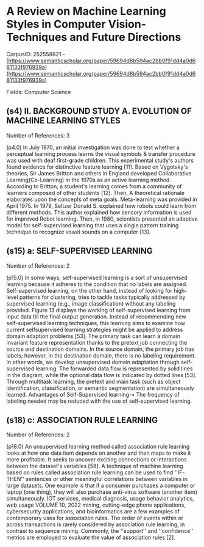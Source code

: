 # A Review on Machine Learning Styles in Computer Vision-Techniques and Future Directions

CorpusID: 252558821 - [https://www.semanticscholar.org/paper/59694d8b594ac2bb0f91dd4a0d681133f976939a](https://www.semanticscholar.org/paper/59694d8b594ac2bb0f91dd4a0d681133f976939a)

Fields: Computer Science

## (s4) II. BACKGROUND STUDY A. EVOLUTION OF MACHINE LEARNING STYLES
Number of References: 3

(p4.0) In July 1970, an initial investigation was done to test whether a perceptual learning process learns the visual symbols & transfer procedure was used with deaf first-grade children. This experimental study's authors found evidence for distinctive feature learning [11]. Based on Vygotsky's theories, Sir James Britton and others in England developed Collaborative Learning(Co-Learning) in the 1970s as an active learning method. According to Britton, a student's learning comes from a community of learners composed of other students [12]. Then, A theoretical rationale elaborates upon the concepts of meta goals. Meta-learning was provided in April 1975. In 1979, Seltzer Donald S. explained how robots could learn from different methods. This author explained how sensory information is used for improved Robot learning. Then, in 1980, scientists presented an adaptive model for self-supervised learning that uses a single pattern training technique to recognize vowel sounds on a computer [13].
## (s15) a: SELF-SUPERVISED LEARNING
Number of References: 2

(p15.0) In some ways, self-supervised learning is a sort of unsupervised learning because it adheres to the condition that no labels are assigned. Self-supervised learning, on the other hand, instead of looking for high-level patterns for clustering, tries to tackle tasks typically addressed by supervised learning (e.g., image classification) without any labeling provided. Figure 13 displays the working of self-supervised learning from input data till the final output generation. Instead of recommending new self-supervised learning techniques, this learning aims to examine how current selfsupervised learning strategies might be applied to address domain adaption problems [53]. The primary task can learn a domain invariant feature representation thanks to the pretext  job connecting the source and destination domains. In the source domain, the primary job has labels; however, in the destination domain, there is no labeling requirement. In other words, we develop unsupervised domain adaptation through self-supervised learning. The forwarded data flow is represented by solid lines in the diagram, while the optional data flow is indicated by dotted lines [53]. Through multitask learning, the pretext and main task (such as object identification, classification, or semantic segmentation) are simultaneously learned. Advantages of Self-Supervised learning-• The frequency of labeling needed may be reduced with the use of self-supervised learning.
## (s18) c: ASSOCIATION RULE LEARNING
Number of References: 2

(p18.0) An unsupervised learning method called association rule learning looks at how one data item depends on another and then maps to make it more profitable. It seeks to uncover exciting connections or interactions between the dataset's variables [58]. A technique of machine learning based on rules called association rule learning can be used to find ''IF-THEN'' sentences or other meaningful correlations between variables in large datasets. One example is that if a consumer purchases a computer or laptop (one thing), they will also purchase anti-virus software (another item) simultaneously. IOT services, medical diagnosis, usage behavior analytics, web usage VOLUME 10, 2022 mining, cutting-edge phone applications, cybersecurity applications, and bioinformatics are a few examples of contemporary uses for association rules. The order of events within or across transactions is rarely considered by association rule learning, in contrast to sequence mining. Commonly, the ''support'' and ''confidence'' metrics are employed to evaluate the value of association rules [2].
